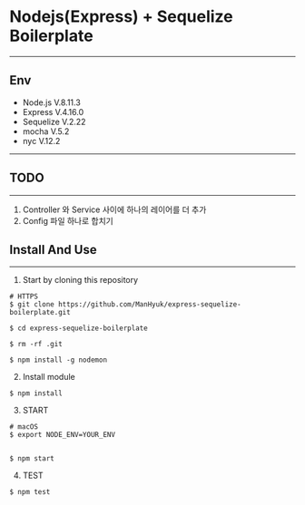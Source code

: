 # Nodejs(Express) + Sequelize Boilerplate

---


## Env
- Node.js V.8.11.3
- Express V.4.16.0
- Sequelize V.2.22
- mocha V.5.2
- nyc V.12.2
---




## TODO

---
1. Controller 와 Service 사이에 하나의 레이어를 더 추가
2. Config 파일 하나로 합치기




## Install And Use

---

1. Start by cloning this repository

```
# HTTPS
$ git clone https://github.com/ManHyuk/express-sequelize-boilerplate.git

$ cd express-sequelize-boilerplate

$ rm -rf .git

$ npm install -g nodemon
```

2. Install module

```
$ npm install
```

3. START

```
# macOS
$ export NODE_ENV=YOUR_ENV


$ npm start
```

4. TEST

```
$ npm test
```






